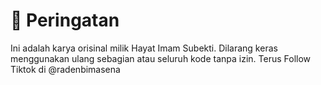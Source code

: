 # 📌 Peringatan
Ini adalah karya orisinal milik Hayat Imam Subekti. Dilarang keras menggunakan ulang sebagian atau seluruh kode tanpa izin.
Terus Follow Tiktok di @radenbimasena
